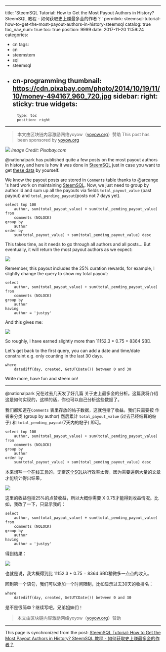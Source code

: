 
---
title: 'SteemSQL Tutorial: How to Get the Most Payout Authors in History? SteemSQL 教程 - 如何获取史上赚最多金的作者？'
permlink: steemsql-tutorial-how-to-get-the-most-payout-authors-in-history-steemsql
catalog: true
toc_nav_num: true
toc: true
position: 9999
date: 2017-11-20 11:59:24
categories:
- cn
tags:
- cn
- steemstem
- sql
- steemsql
- cn-programming
thumbnail: https://cdn.pixabay.com/photo/2014/10/19/11/10/money-494167_960_720.jpg
sidebar:
    right:
        sticky: true
widgets:
    -
        type: toc
        position: right
---


> 本文由区块链内容激励网络yoyow（[yoyow.org](yoyow.org)）赞助 
This post has been sponsored by [yoyow.org](yoyow.org)

![](https://cdn.pixabay.com/photo/2014/10/19/11/10/money-494167_960_720.jpg)
*Image Credit: Pixabay.com*

@nationalpark has published quite a few posts on the most payout authors in history, and here is how it was done in [SteemSQL](https://helloacm.com/steemsql-tutorial-how-to-get-the-most-payout-authors-in-history/) just in case you want to get [these data](https://helloacm.com/steemsql-tutorial-how-to-fix-json-text-is-not-properly-formated-unexpected-character-is-found-at-position-0/) by yourself.

We know the payout posts are stored in `Comments` table thanks to @arcange 's hard work on maintaining [SteemSQL](https://steemit.com/steemit/@arcange/steemsql-com-a-public-sql-server-database-with-all-steemit-blockchain-data).  Now, we just need to group by author id and sum up all the payouts via fields `total_payout_value` (past payout) and `total_pending_payout`(posts not 7 days yet).

```
select top 100
	author, sum(total_payout_value) + sum(total_pending_payout_value)
from
	comments (NOLOCK)
group by
	author
order by
	sum(total_payout_value) + sum(total_pending_payout_value) desc
```

This takes time, as it needs to go through all authors and all posts... But eventually, it will return the most payout authors as we expect:

![](https://steemitimages.com/DQmXSdxYsw1HsuJbVcFwk7bqHREcqJ9NXqNeWvdiVR3an2b/image.png)

Remember, this payout includes the 25% curation rewards, for example, I slightly change the query to show my total payout:

```
select 
	author, sum(total_payout_value) + sum(total_pending_payout_value)
from
	comments (NOLOCK)
group by
	author
having
	author = 'justyy'
```

And this gives me:

![](https://steemitimages.com/DQmQeM8UfVpyYWDt8Tm4Ey33chUVbv29PDDcadqDiXwxbZL/image.png)

So roughly, I have earned slightly more than 11152.3 * 0.75 = 8364 SBD.

Let's get back to the first query, you can add a date and time/date constraint e.g. only counting in the last 30 days.

```
where
	datediff(day, created, GetUTCDate()) between 0 and 30
```

Write more, have fun and steem on!

------------------------------

@nationalpark 兄在过去几天发了好几篇 关于史上最多金的分析。这篇我将介绍这是如何实现的，这样的话，你也可以自己分析这些数据了。

我们都知道在`Comments` 表里存放的帖子数据，这就包括了收益。我们只需要按 作者来分类 (group by author) 然后累计
 `total_payout_value` (过去已经结算的帖子) 和 `total_pending_payout`(7天内的帖子) 即可。

```
select top 100
	author, sum(total_payout_value) + sum(total_pending_payout_value)
from
	comments (NOLOCK)
group by
	author
order by
	sum(total_payout_value) + sum(total_pending_payout_value) desc
```

本来想写一个[在线工具](https://helloacm.com/tools/steemit-tools/)的，无奈[这个SQL](https://justyy.com/archives/5612)执行效率太慢，因为需要遍例大量的文章才能统计得出结果。

![](https://steemitimages.com/DQmXSdxYsw1HsuJbVcFwk7bqHREcqJ9NXqNeWvdiVR3an2b/image.png)

这里的收益包括25%的点赞收益，所以大概你需要 X 0.75才能得到收益情况。比如，我改了一下，只显示我的：

```
select 
	author, sum(total_payout_value) + sum(total_pending_payout_value)
from
	comments (NOLOCK)
group by
	author
having
	author = 'justyy'
```

得到结果：

![](https://steemitimages.com/DQmQeM8UfVpyYWDt8Tm4Ey33chUVbv29PDDcadqDiXwxbZL/image.png)

也就是说，我大概得到比 11152.3 * 0.75 = 8364 SBD稍微多一点点的收入。

回到第一个语句，我们可以添加一个时间限制，比如显示过去30天的收排名：

```
where
	datediff(day, created, GetUTCDate()) between 0 and 30
```

是不是很简单？继续写吧，兄弟姐妹们！

> 本文由区块链内容激励网络yoyow（[yoyow.org](yoyow.org)）赞助

- - -

This page is synchronized from the post: [SteemSQL Tutorial: How to Get the Most Payout Authors in History? SteemSQL 教程 - 如何获取史上赚最多金的作者？](https://steemit.com/@justyy/steemsql-tutorial-how-to-get-the-most-payout-authors-in-history-steemsql)
